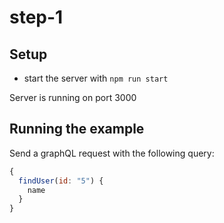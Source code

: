 # step-1

## Setup

- start the server with `npm run start`

Server is running on port 3000

## Running the example

Send a graphQL request with the following query:

```js
{ 
  findUser(id: "5") {
    name
  }
}
```

